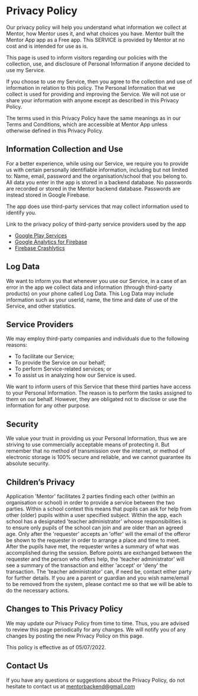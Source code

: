 # Privacy Policy

Our privacy policy will help you understand what information we collect at Mentor, how Mentor uses it, and what choices you have. Mentor built the Mentor App app as a Free app. This SERVICE is provided by Mentor at no cost and is intended for use as is.

This page is used to inform visitors regarding our policies with the collection, use, and disclosure of Personal Information if anyone decided to use my Service.

If you choose to use my Service, then you agree to the collection and use of information in relation to this policy. The Personal Information that we collect is used for providing and improving the Service. We will not use or share your information with anyone except as described in this Privacy Policy.

The terms used in this Privacy Policy have the same meanings as in our Terms and Conditions, which are accessible at Mentor App unless otherwise defined in this Privacy Policy.

## Information Collection and Use

For a better experience, while using our Service, we require you to provide us with certain personally identifiable information, including but not limited to:
Name, email, password and the organisation/school that you belong to.
All data you enter in the app is stored in a backend database. No passwords are recorded or stored in the Mentor backend database. Passwords are instead stored in Google Firebase. 

The app does use third-party services that may collect information used to identify you.

Link to the privacy policy of third-party service providers used by the app

*   [Google Play Services](https://www.google.com/policies/privacy/)
*   [Google Analytics for Firebase](https://firebase.google.com/policies/analytics)
*   [Firebase Crashlytics](https://firebase.google.com/support/privacy/)


## Log Data

We want to inform you that whenever you use our Service, in a case of an error in the app we collect data and information (through third-party products) on your phone called Log Data. This Log Data may include information such as your userId, name, the time and date of use of the Service, and other statistics.

## Service Providers

We may employ third-party companies and individuals due to the following reasons:

* To facilitate our Service;
* To provide the Service on our behalf;
* To perform Service-related services; or
* To assist us in analyzing how our Service is used.

We want to inform users of this Service that these third parties have access to your Personal Information. The reason is to perform the tasks assigned to them on our behalf. However, they are obligated not to disclose or use the information for any other purpose.

## Security

We value your trust in providing us your Personal Information, thus we are striving to use commercially acceptable means of protecting it. But remember that no method of transmission over the internet, or method of electronic storage is 100% secure and reliable, and we cannot guarantee its absolute security.


## Children’s Privacy

Application 'Mentor' facilitates 2 parties finding each other (within an organisation or school) in order to provide a service between the two parties. Within a school context this means that pupils can ask for help from other (older) pupils within a user specified subject. Within the app, each school has a designated 'teacher administrator' whoose responsibilities is to ensure only pupils of the school can join and are older than an agreed age. 
Only after the 'requester' accepts an 'offer' will the email of the offeror be shown to the requester in order to arrange a place and time to meet. 
After the pupils have met, the requester writes a summary of what was accomplished during the session. Before points are exchanged between the requester and the person who offers help, the 'teacher administrator' will see a summary of the transaction and either 'accept' or 'deny' the transaction. The 'teacher administrator' can, if need be, contact either party for further details. 
If you are a parent or guardian and you wish name/email to be removed from the system, please contact me so that we will be able to do the necessary actions.

## Changes to This Privacy Policy

We may update our Privacy Policy from time to time. Thus, you are advised to review this page periodically for any changes. We will notify you of any changes by posting the new Privacy Policy on this page.

This policy is effective as of 05/07/2022.

## Contact Us

If you have any questions or suggestions about the Privacy Policy, do not hesitate to contact us at mentorbackend@gmail.com


 
